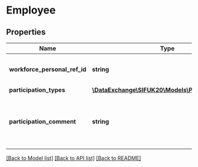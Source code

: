 # Employee

## Properties
Name | Type | Description | Notes
------------ | ------------- | ------------- | -------------
**workforce_personal_ref_id** | **string** | The REFID of the member of Staff | 
**participation_types** | [**\DataExchange\SIFUK20\Models\ParticipationTypes**](ParticipationTypes.md) |  | [optional] 
**participation_comment** | **string** | free text comments about the individuals Involvement In the incident | [optional] 

[[Back to Model list]](../README.md#documentation-for-models) [[Back to API list]](../README.md#documentation-for-api-endpoints) [[Back to README]](../README.md)


